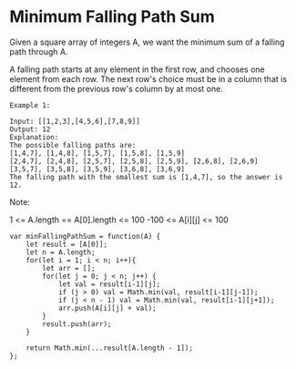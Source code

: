 # Minimum Falling Path Sum

Given a square array of integers A, we want the minimum sum of a falling path through A.

A falling path starts at any element in the first row, and chooses one element from each row.  The next row's choice must be in a column that is different from the previous row's column by at most one.

```
Example 1:

Input: [[1,2,3],[4,5,6],[7,8,9]]
Output: 12
Explanation:
The possible falling paths are:
[1,4,7], [1,4,8], [1,5,7], [1,5,8], [1,5,9]
[2,4,7], [2,4,8], [2,5,7], [2,5,8], [2,5,9], [2,6,8], [2,6,9]
[3,5,7], [3,5,8], [3,5,9], [3,6,8], [3,6,9]
The falling path with the smallest sum is [1,4,7], so the answer is 12.
 ```

Note:

1 <= A.length == A[0].length <= 100
-100 <= A[i][j] <= 100

```
var minFallingPathSum = function(A) {
    let result = [A[0]];
    let n = A.length;
    for(let i = 1; i < n; i++){
        let arr = [];
        for(let j = 0; j < n; j++) {
            let val = result[i-1][j];
            if (j > 0) val = Math.min(val, result[i-1][j-1]);
            if (j < n - 1) val = Math.min(val, result[i-1][j+1]);
            arr.push(A[i][j] + val);
        }
        result.push(arr);
    }

    return Math.min(...result[A.length - 1]);
};
```

